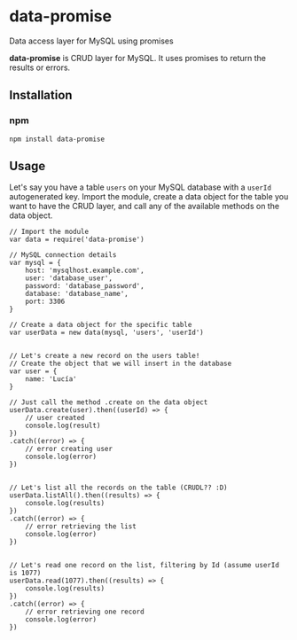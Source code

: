 # data-promise
Data access layer for MySQL using promises

**data-promise** is CRUD layer for MySQL. It uses promises to return the results or errors.

## Installation

### npm

```
npm install data-promise
```

## Usage

Let's say you have a table `users` on your MySQL database with a `userId` autogenerated key. Import the module, create a data object for the table you want to have the CRUD layer, and call any of the available methods on the data object.

```
// Import the module
var data = require('data-promise')

// MySQL connection details
var mysql = {
	host: 'mysqlhost.example.com',
	user: 'database_user',
	password: 'database_password',
	database: 'database_name',
	port: 3306
}

// Create a data object for the specific table
var userData = new data(mysql, 'users', 'userId')


// Let's create a new record on the users table!
// Create the object that we will insert in the database
var user = {
	name: 'Lucía'
}

// Just call the method .create on the data object
userData.create(user).then((userId) => {
	// user created
	console.log(result)
})
.catch((error) => {
	// error creating user
	console.log(error)
})


// Let's list all the records on the table (CRUDL?? :D)
userData.listAll().then((results) => {
	console.log(results)
})
.catch((error) => {
	// error retrieving the list
	console.log(error)
})


// Let's read one record on the list, filtering by Id (assume userId is 1077)
userData.read(1077).then((results) => {
	console.log(results)
})
.catch((error) => {
	// error retrieving one record
	console.log(error)
})
```


